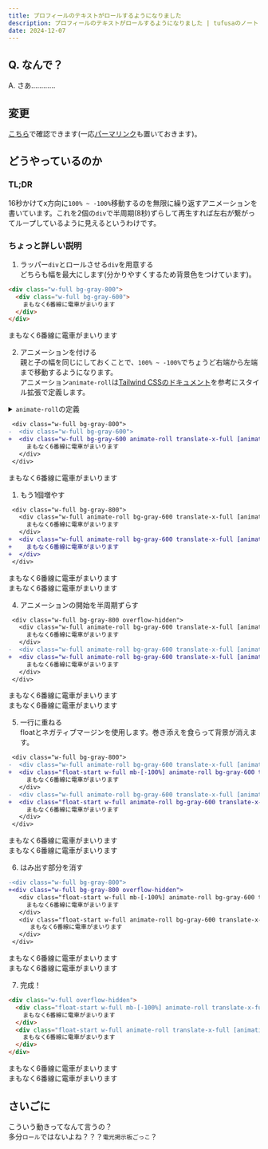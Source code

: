 ```yaml
---
title: プロフィールのテキストがロールするようになりました
description: プロフィールのテキストがロールするようになりました | tufusaのノート
date: 2024-12-07
---
```


## Q. なんで？

A. さあ…………

## 変更

[こちら](/profile#Like)で確認できます(一応[パーマリンク](https://feat-profile-roll-text.tufusa-net.pages.dev/profile#Like)も置いておきます)。

## どうやっているのか

### TL;DR

16秒かけてx方向に`100% ~ -100%`移動するのを無限に繰り返すアニメーションを書いています。これを2個の`div`で半周期(8秒)ずらして再生すれば左右が繋がってループしているように見えるというわけです。

### ちょっと詳しい説明

1. ラッパー`div`とロールさせる`div`を用意する  
どちらも幅を最大にします(分かりやすくするため背景色をつけています)。

```html
<div class="w-full bg-gray-800">
  <div class="w-full bg-gray-600">
    まもなく6番線に電車がまいります
  </div>
</div>
```

<div class="w-full bg-gray-800">
  <div class="w-full bg-gray-600">
    まもなく6番線に電車がまいります
  </div>
</div>

2. アニメーションを付ける  
親と子の幅を同じにしておくことで、`100% ~ -100%`でちょうど右端から左端まで移動するようになります。  
アニメーション`animate-roll`は[Tailwind CSSのドキュメント](https://tailwindcss.com/docs/animation#customizing-your-theme)を参考にスタイル拡張で定義します。

<details class="[&>:not(summary)]:ml-4">
<summary><code>animate-roll</code>の定義</summary>

**(2025/02/09追記)** Tailwind v4で`translate-*`系の実装が`transform`から`translate`に変わったので、アニメーションもそれに合わせて`transform: 'translateX(100%)'`から`translate: '100%'`に修正しました。これをしないと、別プロパティなので置換ではなく合算されてしまい開始位置が`200%`になってしまうためです。

```ts
theme: {
  extend: {
    animation: {
      roll: 'roll linear infinite',
    },
    keyframes: {
      roll: {
        '0%': { translate: '100%' },
        '100%': { translate: '-100%' },
      },
    },
  }
}
```

</details>

```diff
 <div class="w-full bg-gray-800">
-  <div class="w-full bg-gray-600">
+  <div class="w-full bg-gray-600 animate-roll translate-x-full [animation-duration:16s]">
     まもなく6番線に電車がまいります
   </div>
 </div>
```

<div class="w-full bg-gray-800">
  <div class="w-full bg-gray-600 animate-roll translate-x-full [animation-duration:16s]">
    まもなく6番線に電車がまいります
  </div>
</div>

1. もう1個増やす

```diff
 <div class="w-full bg-gray-800">
   <div class="w-full animate-roll bg-gray-600 translate-x-full [animation-duration:16s]">
     まもなく6番線に電車がまいります
   </div>
+  <div class="w-full animate-roll bg-gray-600 translate-x-full [animation-duration:16s]">
+    まもなく6番線に電車がまいります
+  </div>
 </div>
```

<div class="w-full bg-gray-800">
  <div class="w-full animate-roll bg-gray-600 translate-x-full [animation-duration:16s]">
    まもなく6番線に電車がまいります
  </div>
  <div class="w-full animate-roll bg-gray-600 translate-x-full [animation-duration:16s]">
    まもなく6番線に電車がまいります
  </div>
</div>

4. アニメーションの開始を半周期ずらす

```diff
 <div class="w-full bg-gray-800 overflow-hidden">
   <div class="w-full animate-roll bg-gray-600 translate-x-full [animation-duration:16s]">
     まもなく6番線に電車がまいります
   </div>
-  <div class="w-full animate-roll bg-gray-600 translate-x-full [animation-duration:16s]">
+  <div class="w-full animate-roll bg-gray-600 translate-x-full [animation-duration:16s] [animation-delay:8s]">
     まもなく6番線に電車がまいります
   </div>
 </div>
```

<div class="w-full bg-gray-800">
  <div class="w-full animate-roll bg-gray-600 translate-x-full [animation-duration:16s]">
    まもなく6番線に電車がまいります
  </div>
  <div class="w-full animate-roll bg-gray-600 translate-x-full [animation-duration:16s] [animation-delay:8s]">
    まもなく6番線に電車がまいります
  </div>
</div>

5. 一行に重ねる  
floatとネガティブマージンを使用します。巻き添えを食らって背景が消えます。

```diff
 <div class="w-full bg-gray-800">
-  <div class="w-full animate-roll bg-gray-600 translate-x-full [animation-duration:16s]">
+  <div class="float-start w-full mb-[-100%] animate-roll bg-gray-600 translate-x-full [animation-duration:16s]">
     まもなく6番線に電車がまいります
   </div>
-  <div class="w-full animate-roll bg-gray-600 translate-x-full [animation-duration:16s] [animation-delay:8s]">
+  <div class="float-start w-full animate-roll bg-gray-600 translate-x-full [animation-duration:16s] [animation-delay:8s]">
     まもなく6番線に電車がまいります
   </div>
 </div>
```

<div class="w-full bg-gray-800">
  <div class="float-start w-full mb-[-100%] animate-roll bg-gray-600 translate-x-full [animation-duration:16s]">
    まもなく6番線に電車がまいります
  </div>
  <div class="float-start w-full animate-roll bg-gray-600 translate-x-full [animation-duration:16s] [animation-delay:8s]">
    まもなく6番線に電車がまいります
  </div>
</div>

6. はみ出す部分を消す

```diff
-<div class="w-full bg-gray-800">
+<div class="w-full bg-gray-800 overflow-hidden">
   <div class="float-start w-full mb-[-100%] animate-roll bg-gray-600 translate-x-full [animation-duration:16s]">
     まもなく6番線に電車がまいります
   </div>
   <div class="float-start w-full animate-roll bg-gray-600 translate-x-full [animation-duration:16s] [animation-delay:8s]">
      まもなく6番線に電車がまいります
   </div>
 </div>
```

<div class="w-full bg-gray-800 overflow-hidden">
  <div class="float-start w-full mb-[-100%] animate-roll bg-gray-600 translate-x-full [animation-duration:16s]">
    まもなく6番線に電車がまいります
  </div>
  <div class="float-start w-full animate-roll bg-gray-600 translate-x-full [animation-duration:16s] [animation-delay:8s]">
    まもなく6番線に電車がまいります
  </div>
</div>

7. 完成！

```html
<div class="w-full overflow-hidden">
  <div class="float-start w-full mb-[-100%] animate-roll translate-x-full [animation-duration:16s]">
    まもなく6番線に電車がまいります
  </div>
  <div class="float-start w-full animate-roll translate-x-full [animation-duration:16s] [animation-delay:8s]">
    まもなく6番線に電車がまいります
  </div>
</div>
```

<div class="w-full overflow-hidden">
  <div class="float-start w-full mb-[-100%] animate-roll translate-x-full [animation-duration:16s]">
    まもなく6番線に電車がまいります
  </div>
  <div class="float-start w-full animate-roll translate-x-full [animation-duration:16s] [animation-delay:8s]">
    まもなく6番線に電車がまいります
  </div>
</div>

## さいごに

こういう動きってなんて言うの？  
多分`ロール`ではないよね？？？`電光掲示板ごっこ`？